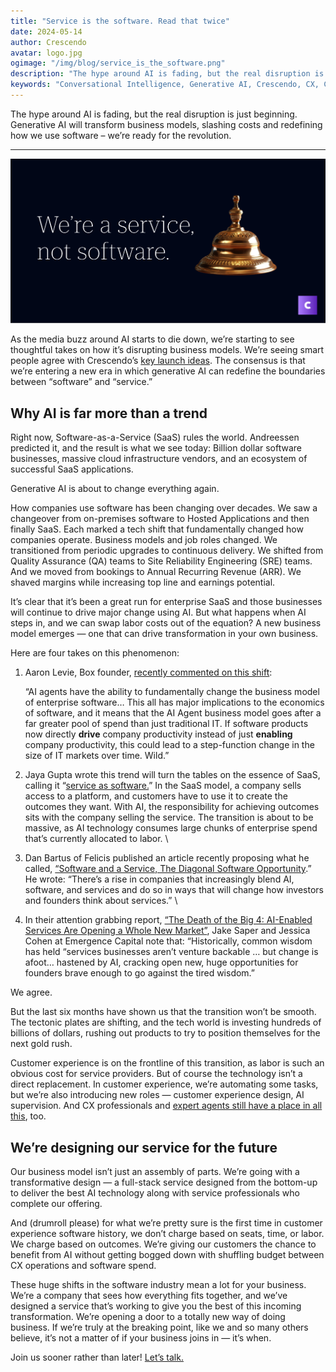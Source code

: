 ```yaml
---
title: "Service is the software. Read that twice"
date: 2024-05-14
author: Crescendo
avatar: logo.jpg
ogimage: "/img/blog/service_is_the_software.png"
description: "The hype around AI is fading, but the real disruption is just beginning. Generative AI will transform business models, slashing costs and redefining how we use software – we’re ready for the revolution."
keywords: "Conversational Intelligence, Generative AI, Crescendo, CX, Customer Experience, CX Improvement, Customer Satisfaction" 
---
```


The hype around AI is fading, but the real disruption is just beginning. Generative AI will transform business models, slashing costs and redefining how we use software – we’re ready for the revolution.

---

![Empathy](/img/blog/service_is_the_software.png)


As the media buzz around AI starts to die down, we’re starting to see thoughtful takes on how it’s disrupting business models. We’re seeing smart people agree with Crescendo’s [key launch ideas](https://www.crescendocx.ai/blog/crescendo_launch). The consensus is that we’re entering a new era in which generative AI can redefine the boundaries between “software” and “service.”  


## Why AI is far more than a trend

Right now, Software-as-a-Service (SaaS) rules the world. Andreessen predicted it, and the result is what we see today: Billion dollar software businesses, massive cloud infrastructure vendors, and an ecosystem of successful SaaS applications.

Generative AI is about to change everything again.

How companies use software has been changing over decades. We saw a changeover from on-premises software to Hosted Applications and then finally SaaS. Each marked a tech shift that fundamentally changed how companies operate. Business models and job roles changed. We transitioned from periodic upgrades to continuous delivery. We shifted from Quality Assurance (QA) teams to Site Reliability Engineering (SRE) teams. And we moved from bookings to Annual Recurring Revenue (ARR). We shaved margins while increasing top line and earnings potential.

It’s clear that it’s been a great run for enterprise SaaS and those businesses will continue to drive major change using AI. But what happens when AI steps in, and we can swap labor costs out of the equation? A new business model emerges — one that can drive transformation in your own business.

Here are four takes on this phenomenon:



1. Aaron Levie, Box founder, [recently commented on this shift](https://x.com/levie/status/1782808670952440167):

   “AI agents have the ability to fundamentally change the business model of enterprise software… This all has major implications to the economics of software, and it means that the AI Agent business model goes after a far greater pool of spend than just traditional IT. If software products now directly **drive** company productivity instead of just **enabling** company productivity, this could lead to a step-function change in the size of IT markets over time. Wild.”

2. Jaya Gupta wrote this trend will turn the tables on the essence of SaaS, calling it “[service as software.](https://x.com/JayaGup10/status/1781060033645830563)” In the SaaS model, a company sells access to a platform, and customers have to use it to create the outcomes they want. With AI, the responsibility for achieving outcomes sits with the company selling the service. The transition is about to be massive, as AI technology consumes large chunks of enterprise spend that’s currently allocated to labor. \

3. Dan Bartus of Felicis published an article recently proposing what he called, [“Software and a Service, The Diagonal Software Opportunity](https://www.felicis.com/insight/software-and-a-service).”  He wrote: “There’s a rise in companies that increasingly blend AI, software, and services and do so in ways that will change how investors and founders think about services.” \

4. In their attention grabbing report, [“The Death of the Big 4: AI-Enabled Services Are Opening a Whole New Market”](https://www.emcap.com/thoughts/the-death-of-deloitte-ai-enabled-services-are-opening-a-whole-new-market/), Jake Saper and Jessica Cohen at Emergence Capital note that: “Historically, common wisdom has held “services businesses aren’t venture backable … but change is afoot… hastened by AI, cracking open new, huge opportunities for founders brave enough to go against the tired wisdom.”

We agree.

But the last six months have shown us that the transition won’t be smooth. The tectonic plates are shifting, and the tech world is investing hundreds of billions of dollars, rushing out products to try to position themselves for the next gold rush.

Customer experience is on the frontline of this transition, as labor is such an obvious cost for service providers. But of course the technology isn’t a direct replacement. In customer experience, we’re automating some tasks, but we’re also introducing new roles — customer experience design, AI supervision. And CX professionals and [expert agents still have a place in all this](https://www.crescendocx.ai/blog/crescendo_calling_we_are_hiring), too.

## We’re designing our service for the future

Our business model isn’t just an assembly of parts. We’re going with a transformative design — a full-stack service designed from the bottom-up to deliver the best AI technology along with service professionals who complete our offering.

And (drumroll please) for what we’re pretty sure is the first time in customer experience software history, we don’t charge based on seats, time, or labor. We charge based on outcomes. We’re giving our customers the chance to benefit from AI without getting bogged down with shuffling budget between CX operations and software spend.

These huge shifts in the software industry mean a lot for your business. We’re a company that sees how everything fits together, and we’ve designed a service that’s working to give you the best of this incoming transformation. We’re opening a door to a totally new way of doing business. If we’re truly at the breaking point, like we and so many others believe, it’s not a matter of if your business joins in — it’s when.

Join us sooner rather than later! 
[Let’s talk.](https://crescendo-cx.com/get-started)



